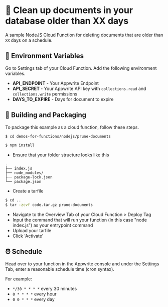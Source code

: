 # 🚮 Clean up documents in your database older than XX days

A sample NodeJS Cloud Function for deleting documents that are older than `XX` days on a schedule.

## 📝 Environment Variables

Go to Settings tab of your Cloud Function. Add the following environment variables.

- **API_ENDPOINT** - Your Appwrite Endpoint
- **API_SECRET** - Your Appwrite API key with `collections.read` and `collections.write` permissions
- **DAYS_TO_EXPIRE** - Days for document to expire

## 🚀 Building and Packaging

To package this example as a cloud function, follow these steps.

```bash
$ cd demos-for-functions/nodejs/prune-documents

$ npm install
```

- Ensure that your folder structure looks like this

```
.
├── index.js
├── node_modules/
├── package-lock.json
└── package.json
```

- Create a tarfile

```bash
$ cd ..
$ tar -zcvf code.tar.gz prune-documents
```

- Navigate to the Overview Tab of your Cloud Function > Deploy Tag
- Input the command that will run your function (in this case "node index.js") as your entrypoint command
- Upload your tarfile
- Click 'Activate'

## ⏰ Schedule

Head over to your function in the Appwrite console and under the Settings Tab, enter a reasonable schedule time (cron syntax).

For example:

- `*/30 * * * *` every 30 minutes
- `0 * * * *` every hour
- `0 0 * * *` every day
